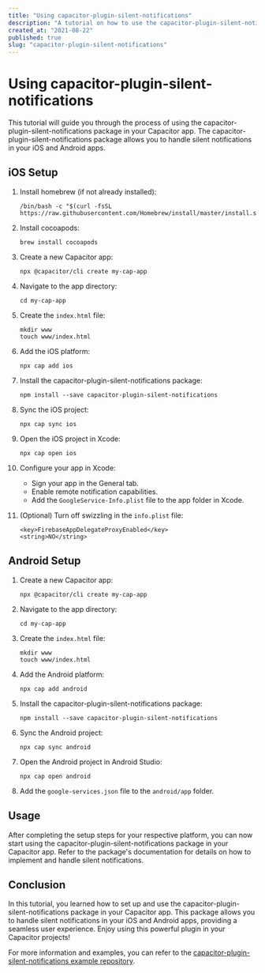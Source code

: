 ```yaml
---
title: "Using capacitor-plugin-silent-notifications"
description: "A tutorial on how to use the capacitor-plugin-silent-notifications package"
created_at: "2021-08-22"
published: true
slug: "capacitor-plugin-silent-notifications"
---
```


# Using capacitor-plugin-silent-notifications

This tutorial will guide you through the process of using the capacitor-plugin-silent-notifications package in your Capacitor app. The capacitor-plugin-silent-notifications package allows you to handle silent notifications in your iOS and Android apps.

## iOS Setup

1. Install homebrew (if not already installed):

   ```
   /bin/bash -c "$(curl -fsSL https://raw.githubusercontent.com/Homebrew/install/master/install.sh)"
   ```

2. Install cocoapods:

   ```
   brew install cocoapods
   ```

3. Create a new Capacitor app:

   ```
   npx @capacitor/cli create my-cap-app
   ```

4. Navigate to the app directory:

   ```
   cd my-cap-app
   ```

5. Create the `index.html` file:

   ```
   mkdir www
   touch www/index.html
   ```

6. Add the iOS platform:

   ```
   npx cap add ios
   ```

7. Install the capacitor-plugin-silent-notifications package:

   ```
   npm install --save capacitor-plugin-silent-notifications
   ```

8. Sync the iOS project:

   ```
   npx cap sync ios
   ```

9. Open the iOS project in Xcode:

   ```
   npx cap open ios
   ```

10. Configure your app in Xcode:
    - Sign your app in the General tab.
    - Enable remote notification capabilities.
    - Add the `GoogleService-Info.plist` file to the app folder in Xcode.

11. (Optional) Turn off swizzling in the `info.plist` file:
    ```
    <key>FirebaseAppDelegateProxyEnabled</key>
    <string>NO</string>
    ```

## Android Setup

1. Create a new Capacitor app:

   ```
   npx @capacitor/cli create my-cap-app
   ```

2. Navigate to the app directory:

   ```
   cd my-cap-app
   ```

3. Create the `index.html` file:

   ```
   mkdir www
   touch www/index.html
   ```

4. Add the Android platform:
   
   ```
   npx cap add android
   ```

5. Install the capacitor-plugin-silent-notifications package:

   ```
   npm install --save capacitor-plugin-silent-notifications
   ```

6. Sync the Android project:

   ```
   npx cap sync android
   ```

7. Open the Android project in Android Studio:

   ```
   npx cap open android
   ```

8. Add the `google-services.json` file to the `android/app` folder.

## Usage

After completing the setup steps for your respective platform, you can now start using the capacitor-plugin-silent-notifications package in your Capacitor app. Refer to the package's documentation for details on how to implement and handle silent notifications.

## Conclusion

In this tutorial, you learned how to set up and use the capacitor-plugin-silent-notifications package in your Capacitor app. This package allows you to handle silent notifications in your iOS and Android apps, providing a seamless user experience. Enjoy using this powerful plugin in your Capacitor projects!

For more information and examples, you can refer to the [capacitor-plugin-silent-notifications example repository](https://github.com/capacitor-community/fcm/tree/master/example).

